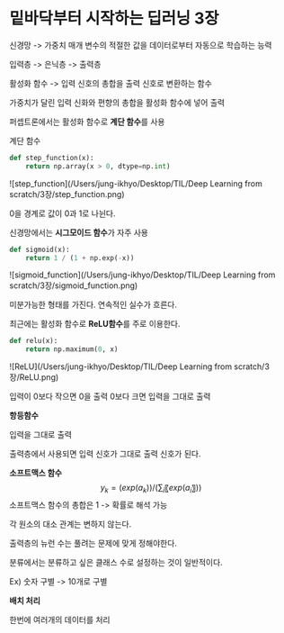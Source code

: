 

# 밑바닥부터 시작하는 딥러닝 3장



신경망 -> 가중치 매개 변수의 적절한 값을 데이터로부터 자동으로 학습하는 능력

입력층 -> 은닉층 -> 출력층

활성화 함수 -> 입력 신호의 총합을 출력 신호로 변환하는 함수

가중치가 달린 입력 신화와 편향의 총합을 활성화 함수에 넣어 출력



퍼셉트론에서는 활성화 함수로 **계단 함수**를 사용

계단 함수

~~~~python
def step_function(x):
    return np.array(x > 0, dtype=np.int)
~~~~


![step_function](/Users/jung-ikhyo/Desktop/TIL/Deep Learning from scratch/3장/step_function.png)

0을 경계로 값이 0과 1로 나뉜다.



신경망에서는 **시그모이드 함수**가 자주 사용

~~~~python
def sigmoid(x):
    return 1 / (1 + np.exp(-x))
~~~~

![sigmoid_function](/Users/jung-ikhyo/Desktop/TIL/Deep Learning from scratch/3장/sigmoid_function.png)



미분가능한 형태를 가진다. 연속적인 실수가 흐른다.



최근에는 활성화 함수로 **ReLU함수**를 주로 이용한다.

~~~~python
def relu(x):
    return np.maximum(0, x)
~~~~



![ReLU](/Users/jung-ikhyo/Desktop/TIL/Deep Learning from scratch/3장/ReLU.png)



입력이 0보다 작으면 0을 출력 0보다 크면 입력을 그대로 출력



**항등함수**

입력을 그대로 출력 

출력층에서 사용되면 입력 신호가 그대로 출력 신호가 된다.



**소프트맥스 함수**
$$
y_k=  (exp⁡(a_k))/(∑_i〖exp⁡(a_i 〗))
$$
소프트맥스 함수의 총합은 1 -> 확률로 해석 가능

각 원소의 대소 관계는 변하지 않는다.



출력층의 뉴런 수는 풀려는 문제에 맞게 정해야한다.

분류에서는 분류하고 싶은 클래스 수로 설정하는 것이 일반적이다.

Ex) 숫자 구별 -> 10개로 구별



**배치 처리**

한번에 여러개의 데이터를 처리
